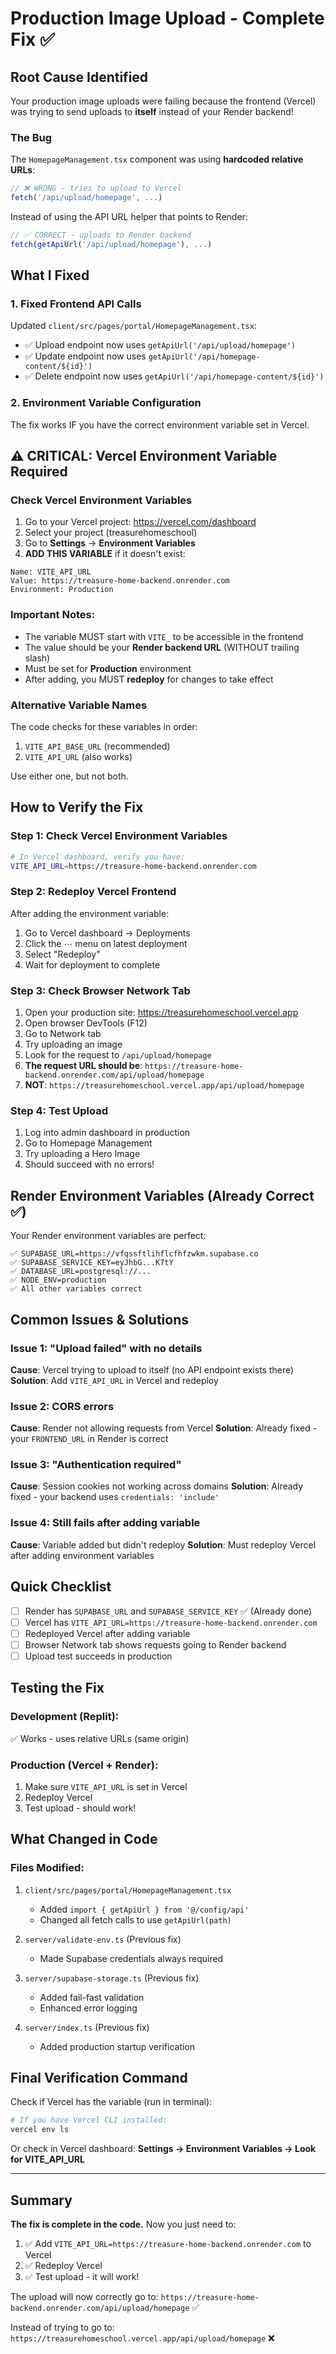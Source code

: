 # Production Image Upload - Complete Fix ✅

## Root Cause Identified

Your production image uploads were failing because the frontend (Vercel) was trying to send uploads to **itself** instead of your Render backend!

### The Bug
The `HomepageManagement.tsx` component was using **hardcoded relative URLs**:
```javascript
// ❌ WRONG - tries to upload to Vercel
fetch('/api/upload/homepage', ...)
```

Instead of using the API URL helper that points to Render:
```javascript
// ✅ CORRECT - uploads to Render backend
fetch(getApiUrl('/api/upload/homepage'), ...)
```

## What I Fixed

### 1. Fixed Frontend API Calls
Updated `client/src/pages/portal/HomepageManagement.tsx`:
- ✅ Upload endpoint now uses `getApiUrl('/api/upload/homepage')`
- ✅ Update endpoint now uses `getApiUrl('/api/homepage-content/${id}')`
- ✅ Delete endpoint now uses `getApiUrl('/api/homepage-content/${id}')`

### 2. Environment Variable Configuration
The fix works IF you have the correct environment variable set in Vercel.

## ⚠️ CRITICAL: Vercel Environment Variable Required

### Check Vercel Environment Variables

1. Go to your Vercel project: https://vercel.com/dashboard
2. Select your project (treasurehomeschool)
3. Go to **Settings** → **Environment Variables**
4. **ADD THIS VARIABLE** if it doesn't exist:

```
Name: VITE_API_URL
Value: https://treasure-home-backend.onrender.com
Environment: Production
```

### Important Notes:
- The variable MUST start with `VITE_` to be accessible in the frontend
- The value should be your **Render backend URL** (WITHOUT trailing slash)
- Must be set for **Production** environment
- After adding, you MUST **redeploy** for changes to take effect

### Alternative Variable Names
The code checks for these variables in order:
1. `VITE_API_BASE_URL` (recommended)
2. `VITE_API_URL` (also works)

Use either one, but not both.

## How to Verify the Fix

### Step 1: Check Vercel Environment Variables
```bash
# In Vercel dashboard, verify you have:
VITE_API_URL=https://treasure-home-backend.onrender.com
```

### Step 2: Redeploy Vercel Frontend
After adding the environment variable:
1. Go to Vercel dashboard → Deployments
2. Click the ⋯ menu on latest deployment
3. Select "Redeploy"
4. Wait for deployment to complete

### Step 3: Check Browser Network Tab
1. Open your production site: https://treasurehomeschool.vercel.app
2. Open browser DevTools (F12)
3. Go to Network tab
4. Try uploading an image
5. Look for the request to `/api/upload/homepage`
6. **The request URL should be**: `https://treasure-home-backend.onrender.com/api/upload/homepage`
7. **NOT**: `https://treasurehomeschool.vercel.app/api/upload/homepage`

### Step 4: Test Upload
1. Log into admin dashboard in production
2. Go to Homepage Management
3. Try uploading a Hero Image
4. Should succeed with no errors!

## Render Environment Variables (Already Correct ✅)

Your Render environment variables are perfect:
```
✅ SUPABASE_URL=https://vfqssftlihflcfhfzwkm.supabase.co
✅ SUPABASE_SERVICE_KEY=eyJhbG...K7tY
✅ DATABASE_URL=postgresql://...
✅ NODE_ENV=production
✅ All other variables correct
```

## Common Issues & Solutions

### Issue 1: "Upload failed" with no details
**Cause**: Vercel trying to upload to itself (no API endpoint exists there)
**Solution**: Add `VITE_API_URL` in Vercel and redeploy

### Issue 2: CORS errors
**Cause**: Render not allowing requests from Vercel
**Solution**: Already fixed - your `FRONTEND_URL` in Render is correct

### Issue 3: "Authentication required"
**Cause**: Session cookies not working across domains
**Solution**: Already fixed - your backend uses `credentials: 'include'`

### Issue 4: Still fails after adding variable
**Cause**: Variable added but didn't redeploy
**Solution**: Must redeploy Vercel after adding environment variables

## Quick Checklist

- [ ] Render has `SUPABASE_URL` and `SUPABASE_SERVICE_KEY` ✅ (Already done)
- [ ] Vercel has `VITE_API_URL=https://treasure-home-backend.onrender.com`
- [ ] Redeployed Vercel after adding variable
- [ ] Browser Network tab shows requests going to Render backend
- [ ] Upload test succeeds in production

## Testing the Fix

### Development (Replit):
✅ Works - uses relative URLs (same origin)

### Production (Vercel + Render):
1. Make sure `VITE_API_URL` is set in Vercel
2. Redeploy Vercel
3. Test upload - should work!

## What Changed in Code

### Files Modified:
1. `client/src/pages/portal/HomepageManagement.tsx`
   - Added `import { getApiUrl } from '@/config/api'`
   - Changed all fetch calls to use `getApiUrl(path)`

2. `server/validate-env.ts` (Previous fix)
   - Made Supabase credentials always required

3. `server/supabase-storage.ts` (Previous fix)
   - Added fail-fast validation
   - Enhanced error logging

4. `server/index.ts` (Previous fix)
   - Added production startup verification

## Final Verification Command

Check if Vercel has the variable (run in terminal):
```bash
# If you have Vercel CLI installed:
vercel env ls
```

Or check in Vercel dashboard:
**Settings → Environment Variables → Look for VITE_API_URL**

---

## Summary

**The fix is complete in the code.** Now you just need to:

1. ✅ Add `VITE_API_URL=https://treasure-home-backend.onrender.com` to Vercel
2. ✅ Redeploy Vercel 
3. ✅ Test upload - it will work!

The upload will now correctly go to:
`https://treasure-home-backend.onrender.com/api/upload/homepage` ✅

Instead of trying to go to:
`https://treasurehomeschool.vercel.app/api/upload/homepage` ❌
